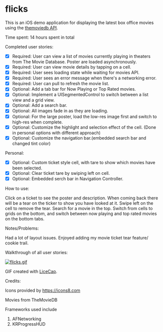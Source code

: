 # flicks

This is an iOS demo application for displaying the latest box office movies using the [themoviedb API](https://developers.themoviedb.org/3/getting-started).

Time spent: 14 hours spent in total

Completed user stories:

 * [x] Required: User can view a list of movies currently playing in theaters from The Movie Database. Poster are loaded asynchronously.
 * [x] Required: User can view movie details by tapping on a cell.
 * [x] Required: User sees loading state while waiting for movies API.
 * [x] Required: User sees an error message when there's a networking error.
 * [x] Required: User can pull to refresh the movie list.
 * [x] Optional: Add a tab bar for Now Playing or Top Rated movies.
 * [x] Optional: Implement a UISegmentedControl to switch between a list view and a grid view.
 * [x] Optional: Add a search bar.
 * [x] Optional: All images fade in as they are loading.
 * [x] Optional: For the large poster, load the low-res image first and switch to high-res when complete.
 * [x] Optional: Customize the highlight and selection effect of the cell. (Done in personal options with different approach)
 * [x] Optional: Customize the navigation bar.(embedded search bar and changed tint color)
  
Personal:
 * [x] Optional: Custom ticket style cell, with tare to show which movies have been selected.
 * [x] Optional: Clear ticket tare by swiping left on cell.
 * [x] Optional: Embedded serch bar in Navigation Controller.

How to use:

Click on a ticket to see the poster and description. When coming back there will be a tear on the ticker to show you have looked at it. Swipe left on the cell to remove the tear. Search for a movie in the top. Switch from cells to grids on the bottom, and switch between now playing and top rated movies on the bottom tabs.
 
Notes/Problems:

Had a lot of layout issues. Enjoyed adding my movie ticket tear feature/ cookie trail.

Walkthrough of all user stories:

[![flicks.gif](https://s26.postimg.org/5zri28ho9/flicks.gif)](https://postimg.org/image/5a8ppvh4l/)

GIF created with [LiceCap](http://www.cockos.com/licecap/).

Credits: 

Icons provided by https://icons8.com

Movies from TheMovieDB

Frameworks used include
  1. AFNetworking
  2. KRProgressHUD


